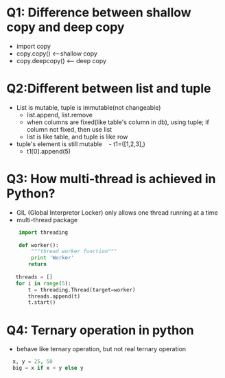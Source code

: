 # Q1: Difference between shallow copy and deep copy
  - import copy
  - copy.copy() <--shallow copy
  - copy.deepcopy() <-- deep copy
  
# Q2:Different between list and tuple
  - List is mutable, tuple is immutable(not changeable)
    - list.append, list.remove
    - when columns are fixed(like table's column in db), using tuple; if column not fixed, then use list
    - list is like table, and tuple is like row
  - tuple's element is still mutable
    - t1=([1,2,3],) 
    - t1[0].append(5)

# Q3: How multi-thread is achieved in Python?
  - GIL (Global Interpretor Locker) only allows one thread running at a time
  - multi-thread package
  ```python     
      import threading
         
      def worker():
          """thread worker function"""
          print 'Worker'
         return
          
     threads = []
     for i in range(5):
         t = threading.Thread(target=worker)
         threads.append(t)
         t.start()
 ```

# Q4: Ternary operation in python
  - behave like ternary operation, but not real ternary operation
  ```python
    x, y = 25, 50
    big = x if x < y else y
  ```
